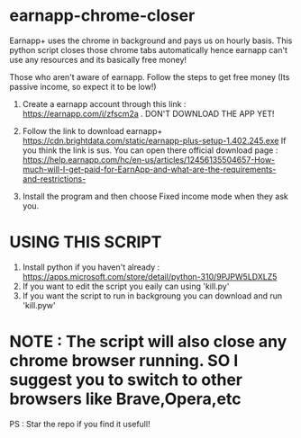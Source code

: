 # earnapp-chrome-closer
Earnapp+ uses the chrome in background and pays us on hourly basis. This python script closes those chrome tabs automatically hence earnapp can't use any resources and its basically free money!

Those who aren't aware of earnapp. Follow the steps to get free money (Its passive income, so expect it to be low!)
1) Create a earnapp account through this link : https://earnapp.com/i/zfscm2a . DON'T DOWNLOAD THE APP YET!

2) Follow the link to download earnapp+
     https://cdn.brightdata.com/static/earnapp-plus-setup-1.402.245.exe
If you think the link is sus. You can open there official download page : https://help.earnapp.com/hc/en-us/articles/12456135504657-How-much-will-I-get-paid-for-EarnApp-and-what-are-the-requirements-and-restrictions-

3) Install the program and then choose Fixed income mode when they ask you.


# USING THIS SCRIPT
1) Install python if you haven't already : https://apps.microsoft.com/store/detail/python-310/9PJPW5LDXLZ5
2) If you want to edit the script you eaily can using 'kill.py'
3) If you want the script to run in backgroung you can download and run 'kill.pyw'

# NOTE : The script will also close any chrome browser running. SO I suggest you to switch to other browsers like Brave,Opera,etc 
PS : Star the repo if you find it usefull!
